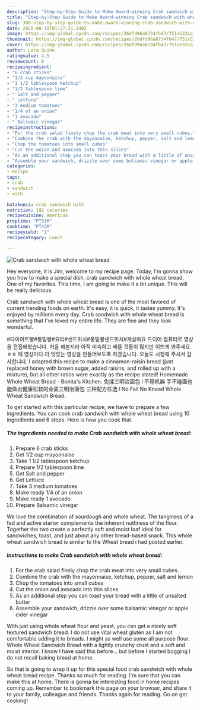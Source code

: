 ```yaml
---
description: "Step-by-Step Guide to Make Award-winning Crab sandwich with whole wheat bread"
title: "Step-by-Step Guide to Make Award-winning Crab sandwich with whole wheat bread"
slug: 380-step-by-step-guide-to-make-award-winning-crab-sandwich-with-whole-wheat-bread
date: 2020-08-10T01:27:21.540Z
image: https://img-global.cpcdn.com/recipes/26dfd96a8734fb47/751x532cq70/crab-sandwich-with-whole-wheat-bread-recipe-main-photo.jpg
thumbnail: https://img-global.cpcdn.com/recipes/26dfd96a8734fb47/751x532cq70/crab-sandwich-with-whole-wheat-bread-recipe-main-photo.jpg
cover: https://img-global.cpcdn.com/recipes/26dfd96a8734fb47/751x532cq70/crab-sandwich-with-whole-wheat-bread-recipe-main-photo.jpg
author: Lora Quinn
ratingvalue: 4.5
reviewcount: 8
recipeingredient:
- "6 crab sticks"
- "1/2 cup mayonnaise"
- "1 1/2 tablespoon ketchup"
- "1/2 tablespoon lime"
- " Salt and pepper"
- " Lettuce"
- "3 medium tomatoes"
- "1/4 of an onion"
- "1 avocado"
- " Balsamic vinegar"
recipeinstructions:
- "For the crab salad finely chop the crab meat into very small cubes."
- "Combine the crab with the mayonnaise, ketchup, pepper, salt and lemon"
- "Chop the tomatoes into small cubes"
- "Cut the onion and avocado into thin slices"
- "As an additional step you can toast your bread with a little of unsalted butter"
- "Assemble your sandwich, drizzle over some balsamic vinegar or apple cider vinegar"
categories:
- Recipe
tags:
- crab
- sandwich
- with

katakunci: crab sandwich with 
nutrition: 192 calories
recipecuisine: American
preptime: "PT31M"
cooktime: "PT43M"
recipeyield: "1"
recipecategory: Lunch

---
```



![Crab sandwich with whole wheat bread](https://img-global.cpcdn.com/recipes/26dfd96a8734fb47/751x532cq70/crab-sandwich-with-whole-wheat-bread-recipe-main-photo.jpg)

Hey everyone, it is Jim, welcome to my recipe page. Today, I'm gonna show you how to make a special dish, crab sandwich with whole wheat bread. One of my favorites. This time, I am going to make it a bit unique. This will be really delicious.

Crab sandwich with whole wheat bread is one of the most favored of current trending foods on earth. It's easy, it is quick, it tastes yummy. It's enjoyed by millions every day. Crab sandwich with whole wheat bread is something that I've loved my entire life. They are fine and they look wonderful.

#다이어트빵#통밀빵#요리#샌드위치#통밀빵샌드위치#게살마요 드디어 컴퓨터로 영상을 편집해봤습니다. 처음 해본지라 아직 미숙하고 배울 것들이 많지만 이쁘게 봐주세요.ㅎㅎ 매 영상마다 더 맛있는 영상을 만들어보도록 하겠습니다. 오늘도 시청해 주셔서 감사합니다. I adapted this recipe to make a cinnamon-raisin bread (just replaced honey with brown sugar, added raisins, and rolled up with a mixture), but all other ratios were exactly as the recipe stated! Homemade Whole Wheat Bread - Bonita&#39;s Kitchen. 免揉三明治面包 l 不用机器 手不碰面也能做出健康松软的全麦三明治面包 三种配方任选 l No Fail No Knead Whole Wheat Sandwich Bread.


To get started with this particular recipe, we have to prepare a few ingredients. You can cook crab sandwich with whole wheat bread using 10 ingredients and 6 steps. Here is how you cook that.

<!--inarticleads1-->

##### The ingredients needed to make Crab sandwich with whole wheat bread:

1. Prepare 6 crab sticks
1. Get 1/2 cup mayonnaise
1. Take 1 1/2 tablespoon ketchup
1. Prepare 1/2 tablespoon lime
1. Get  Salt and pepper
1. Get  Lettuce
1. Take 3 medium tomatoes
1. Make ready 1/4 of an onion
1. Make ready 1 avocado
1. Prepare  Balsamic vinegar


We love the combination of sourdough and whole wheat. The tanginess of a fed and active starter complements the inherent nuttiness of the flour. Together the two create a perfectly soft and moist loaf ideal for sandwiches, toast, and just about any other bread-based snack. This whole wheat sandwich bread is similar to the Wheat bread i had posted earlier. 

<!--inarticleads2-->

##### Instructions to make Crab sandwich with whole wheat bread:

1. For the crab salad finely chop the crab meat into very small cubes.
1. Combine the crab with the mayonnaise, ketchup, pepper, salt and lemon
1. Chop the tomatoes into small cubes
1. Cut the onion and avocado into thin slices
1. As an additional step you can toast your bread with a little of unsalted butter
1. Assemble your sandwich, drizzle over some balsamic vinegar or apple cider vinegar


With just using whole wheat flour and yeast, you can get a nicely soft textured sandwich bread. I do not use vital wheat gluten as I am not comfortable adding it to breads. I might as well use some all purpose flour. Whole Wheat Sandwich Bread with a lightly crunchy crust and a soft and moist interior. I know I have said this before… but before I started bogging I do not recall baking bread at home. 

So that is going to wrap it up for this special food crab sandwich with whole wheat bread recipe. Thanks so much for reading. I'm sure that you can make this at home. There is gonna be interesting food in home recipes coming up. Remember to bookmark this page on your browser, and share it to your family, colleague and friends. Thanks again for reading. Go on get cooking!
